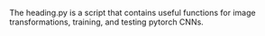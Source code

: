 The heading.py is a script that contains useful functions for image transformations, training, and testing pytorch CNNs. 
